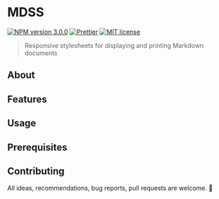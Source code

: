 # MDSS

[![NPM version 3.0.0][badge-package]](https://www.npmjs.com/package/mdss)
[![Prettier][badge-prettier]](https://github.com/prettier/prettier)
[![MIT license][badge-license]](https://opensource.org/licenses/MIT)

[badge-package]: https://img.shields.io/badge/npm-3.0.0-cc3534.svg?style=flat-square
[badge-prettier]: https://img.shields.io/badge/code_style-prettier-ff69b4.svg?style=flat-square
[badge-license]: https://img.shields.io/badge/license-MIT-green.svg?style=flat-square

> Responsive stylesheets for displaying and printing Markdown documents

## About

## Features

## Usage

## Prerequisites

## Contributing

All ideas, recommendations, bug reports, pull requests are welcome. 🙂
